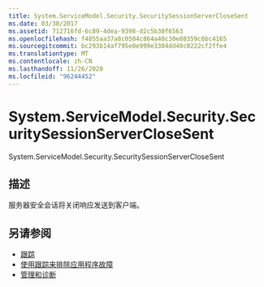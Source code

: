 ```yaml
---
title: System.ServiceModel.Security.SecuritySessionServerCloseSent
ms.date: 03/30/2017
ms.assetid: 712716fd-6c89-4dea-9398-d2c5b30f6563
ms.openlocfilehash: f4855aa37a8c0504c864a40c30e88359c6bc4165
ms.sourcegitcommit: bc293b14af795e0e999e3304dd40c0222cf2ffe4
ms.translationtype: MT
ms.contentlocale: zh-CN
ms.lasthandoff: 11/26/2020
ms.locfileid: "96244452"
---
```

# <a name="systemservicemodelsecuritysecuritysessionserverclosesent"></a>System.ServiceModel.Security.SecuritySessionServerCloseSent

System.ServiceModel.Security.SecuritySessionServerCloseSent  
  
## <a name="description"></a>描述  

 服务器安全会话将关闭响应发送到客户端。  
  
## <a name="see-also"></a>另请参阅

- [跟踪](index.md)
- [使用跟踪来排除应用程序故障](using-tracing-to-troubleshoot-your-application.md)
- [管理和诊断](../index.md)
